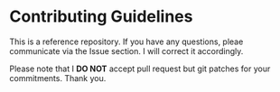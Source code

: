 # Contributing Guidelines
This is a reference repository. If you have any questions, pleae communicate via
the Issue section. I will correct it accordingly.

Please note that I **DO NOT** accept pull request but git patches for your
commitments. Thank you.
